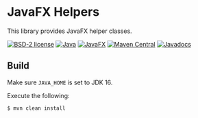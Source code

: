 # JavaFX Helpers

This library provides JavaFX helper classes.

[![BSD-2 license](https://img.shields.io/badge/License-BSD--2-informational.svg)](LICENSE)
[![Java](https://img.shields.io/badge/Java-16-orange?logo=java)](https://www.oracle.com/java/technologies/javase-downloads.html)
[![JavaFX](https://img.shields.io/badge/JavaFX-16-orange?logo=java)](https://openjfx.io/)
[![Maven Central](https://maven-badges.herokuapp.com/maven-central/org.panteleyev/java-fx-helpers/badge.svg)](https://maven-badges.herokuapp.com/maven-central/org.panteleyev/java-fx-helpers/)
[![Javadocs](http://www.javadoc.io/badge/org.panteleyev/java-fx-helpers.svg)](http://www.javadoc.io/doc/org.panteleyev/java-fx-helpers)

## Build

Make sure ```JAVA_HOME``` is set to JDK 16.

Execute the following:
```shell script
$ mvn clean install
```
